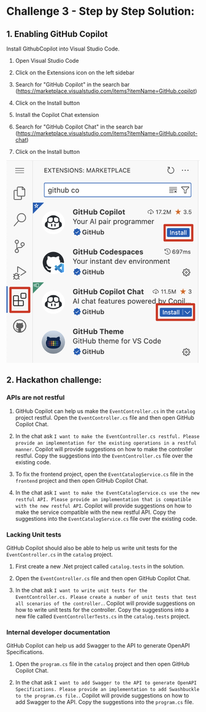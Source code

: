 # Challenge 3 - Step by Step Solution:


## 1. Enabling GitHub Copilot
Install GithubCopilot into Visual Studio Code.

1. Open Visual Studio Code
2. Click on the Extensions icon on the left sidebar
3. Search for "GitHub Copilot" in the search bar (https://marketplace.visualstudio.com/items?itemName=GitHub.copilot)
4. Click on the Install button

5. Install the Copilot Chat extension
6. Search for "GitHub Copilot Chat" in the search bar (https://marketplace.visualstudio.com/items?itemName=GitHub.copilot-chat)
7. Click on the Install button

![Image ](Images/Challenge03-01.png)

## 2. Hackathon challenge:

### APIs are not restful
1. GitHub Copilot can help us make the `EventController.cs` in the `catalog` project restful. Open the `EventController.cs` file and then open GitHub Copilot Chat.

2. In the chat ask `I want to make the EventController.cs restful. Please provide an implementation for the existing operations in a restful manner`. Copilot will provide suggestions on how to make the controller restful. Copy the suggestions into the `EventController.cs` file over the existing code.

3. To fix the frontend project, open the `EventCatalogService.cs` file in the `frontend` project and then open GitHub Copilot Chat.

4. In the chat ask `I want to make the EventCatalogService.cs use the new restful API. Please provide an implementation that is compatible with the new restful API`. Copilot will provide suggestions on how to make the service compatible with the new restful API. Copy the suggestions into the `EventCatalogService.cs` file over the existing code.

### Lacking Unit tests
GitHub Copilot should also be able to help us write unit tests for the `EventController.cs` in the `catalog` project. 

1. First create a new .Net project called `catalog.tests` in the solution.

2. Open the `EventController.cs` file and then open GitHub Copilot Chat.

3. In the chat ask `I want to write unit tests for the EventController.cs. Please create a number of unit tests that test all scenarios of the controller.`. Copilot will provide suggestions on how to write unit tests for the controller. Copy the suggestions into a new file called `EventControllerTests.cs` in the `catalog.tests` project.

### Internal developer documentation
GitHub Copilot can help us add Swagger to the API to generate OpenAPI Specifications.

1. Open the `program.cs` file in the `catalog` project and then open GitHub Copilot Chat.

2. In the chat ask `I want to add Swagger to the API to generate OpenAPI Specifications. Please provide an implementation to add Swashbuckle to the program.cs file.`. Copilot will provide suggestions on how to add Swagger to the API. Copy the suggestions into the `program.cs` file.